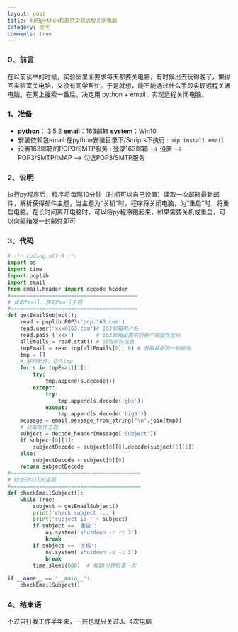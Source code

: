 ```yaml
---
layout: post
title: 利用python和邮件实现远程关闭电脑
category: 技术
comments: true
---
```


### 0、前言
在以前读书的时候，实验室里面要求每天都要关电脑，有时候出去玩得晚了，懒得回实验室关电脑，又没有同学帮忙。于是就想，能不能通过什么手段实现远程关闭电脑。在网上搜索一番后，决定用 python + email，实现远程关闭电脑。
### 1、准备
* **python**： 3.5.2 **email**：163邮箱 **system**：Win10
* 安装依赖包email:在python安装目录下/Scripts下执行 : `pip install email`
* 设置163邮箱的POP3/SMTP服务 : 登录163邮箱 --> 设置 --> POP3/SMTP/IMAP --> 勾选POP3/SMTP服务
   
### 2、说明
执行py程序后，程序将每隔10分钟（时间可以自己设置）读取一次邮箱最新邮件，解析获得邮件主题，当主题为“关机”时，程序将关闭电脑，为“重启”时，将重启电脑。在长时间离开电脑时，可以将py程序跑起来，如果需要关机或重启，可以向邮箱发一封邮件即可
### 3、代码
```python
# -*- coding:utf-8 -*-
import os
import time
import poplib
import email
from email.header import decode_header
#========================================
# 读取Email，获取Email主题
#========================================
def getEmailSubject():
    read = poplib.POP3('pop.163.com')
    read.user('xxx@163.com')# 163邮箱用户名
    read.pass_('xxx')       # 163邮箱设置中的客户端授权密码
    allEmails = read.stat() # 读取邮件信息
    topEmail = read.top(allEmails[0], 0) # 获取最新的一封邮件
    tmp = []
    # 解码邮件，存入tmp
    for s in topEmail[1]:
        try:
            tmp.append(s.decode())
        except:
            try:
                tmp.append(s.decode('gbk'))
            except:
                tmp.append(s.decode('big5'))
    message = email.message_from_string('\n'.join(tmp))
    # 获取邮件主题
    subject = decode_header(message['Subject'])
    if subject[0][1]:
        subjectDecode = subject[0][0].decode(subject[0][1])
    else:
        subjectDecode = subject[0][0]
    return subjectDecode
#=========================================
# 检查Email的主题
#=========================================
def checkEmailSubject():    
    while True:
        subject = getEmailSubject()   
        print('check subject ...')
        print('subject is ' + subject)
        if subject == '重启':
            os.system('shutdown -r -t 3')
            break        
        if subject == '关机':
            os.system('shutdown -s -t 3')
            break
        time.sleep(600)  # 每10分钟检查一次
       
if __name__ == '__main__':
    checkEmailSubject()
```
### 4、结束语
不过自打我工作半年来，一共也就只关过3、4次电脑
